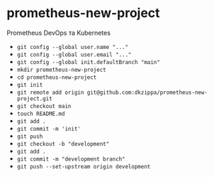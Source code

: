 # prometheus-new-project
Prometheus DevOps та Kubernetes

- `git config --global user.name "..."`
- `git config --global user.email "..."`
- `git config --global init.defaultBranch "main"`
- `mkdir prometheus-new-project`
- `cd prometheus-new-project`
- `git init`
- `git remote add origin git@github.com:dkzippa/prometheus-new-project.git`
- `git checkout main`
- `touch README.md`
- `git add .`
- `git commit -m 'init'` 
- `git push`
- `git checkout -b "development"`
- `git add .`
- `git commit -m "development branch"`
- `git push --set-upstream origin development`
